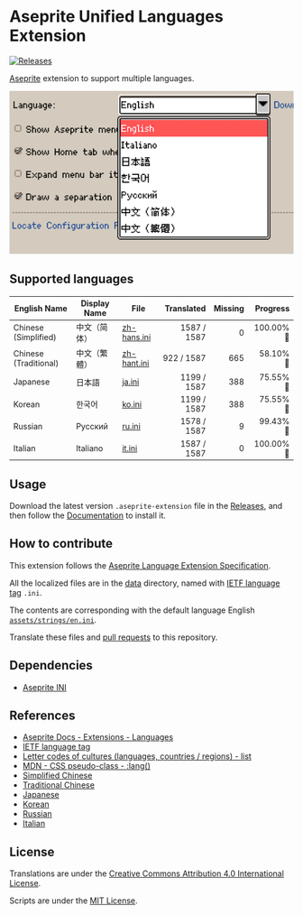 # Aseprite Unified Languages Extension

[![Releases](https://img.shields.io/github/v/release/aseprite-quest/aseprite-unified-languages-extension)](https://github.com/aseprite-quest/aseprite-unified-languages-extension/releases)

[Aseprite](https://github.com/aseprite/aseprite) extension to support multiple languages.

![product](docs/product.png)

## Supported languages

| English Name | Display Name | File | Translated | Missing | Progress |
|---|---|---|---:|---:|---:|
| Chinese (Simplified) | 中文（简体） | [zh-hans.ini](data/zh-hans.ini) | 1587 / 1587 | 0 | 100.00% 🚩 |
| Chinese (Traditional) | 中文（繁體） | [zh-hant.ini](data/zh-hant.ini) | 922 / 1587 | 665 | 58.10% 🚧 |
| Japanese | 日本語 | [ja.ini](data/ja.ini) | 1199 / 1587 | 388 | 75.55% 🚧 |
| Korean | 한국어 | [ko.ini](data/ko.ini) | 1199 / 1587 | 388 | 75.55% 🚧 |
| Russian | Русский | [ru.ini](data/ru.ini) | 1578 / 1587 | 9 | 99.43% 🚧 |
| Italian | Italiano | [it.ini](data/it.ini) | 1587 / 1587 | 0 | 100.00% 🚩 |

## Usage

Download the latest version `.aseprite-extension` file in the [Releases](https://github.com/aseprite-quest/aseprite-unified-languages-extension/releases), and then follow the [Documentation](https://www.aseprite.org/docs/extensions/) to install it.

## How to contribute

This extension follows the [Aseprite Language Extension Specification](https://www.aseprite.org/docs/extensions/languages/).

All the localized files are in the [data](data) directory, named with [IETF language tag](https://en.wikipedia.org/wiki/IETF_language_tag) `.ini`.

The contents are corresponding with the default language English [`assets/strings/en.ini`](assets/strings/en.ini).

Translate these files and [pull requests](https://docs.github.com/en/pull-requests/collaborating-with-pull-requests/proposing-changes-to-your-work-with-pull-requests/about-pull-requests) to this repository.

## Dependencies

- [Aseprite INI](https://github.com/aseprite-quest/aseprite-ini)

## References

- [Aseprite Docs - Extensions - Languages](https://aseprite.org/docs/extensions/languages)
- [IETF language tag](https://en.wikipedia.org/wiki/IETF_language_tag)
- [Letter codes of cultures (languages, countries / regions) - list](https://www.venea.net/web/culture_code)
- [MDN - CSS pseudo-class - :lang()](https://developer.mozilla.org/en-US/docs/Web/CSS/:lang)
- [Simplified Chinese](https://github.com/J-11/Aseprite-Simplified-Chinese)
- [Traditional Chinese](https://github.com/chongx1an/Aseprite-TraditionalChineseExtension)
- [Japanese](https://wikiwiki.jp/aseprite/日本語化ファイルのダウンロード)
- [Korean](https://github.com/ImBada/Aseprite-Korean)
- [Russian](https://github.com/lufog/aseprite-language-russian)
- [Italian](https://github.com/FabianoIlCapo/aseprite_italian)

## License

Translations are under the [Creative Commons Attribution 4.0 International License](data/LICENSE.txt).

Scripts are under the [MIT License](LICENSE).
